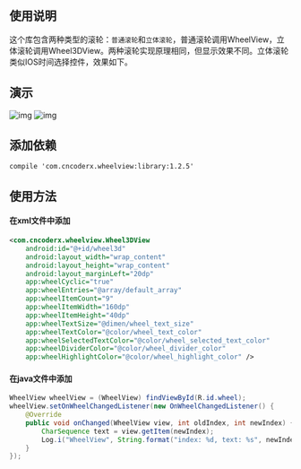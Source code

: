 ﻿## 使用说明
这个库包含两种类型的滚轮：`普通滚轮`和`立体滚轮`，普通滚轮调用WheelView，立体滚轮调用Wheel3DView。两种滚轮实现原理相同，但显示效果不同。立体滚轮类似IOS时间选择控件，效果如下。

## 演示
![img](https://github.com/CNCoderX/WheelView/blob/master/sample.gif)    ![img](https://github.com/CNCoderX/WheelView/blob/master/sample2.gif)

## 添加依赖
```compile
compile 'com.cncoderx.wheelview:library:1.2.5'
```
## 使用方法
#### 在xml文件中添加
```xml
<com.cncoderx.wheelview.Wheel3DView
    android:id="@+id/wheel3d"
    android:layout_width="wrap_content"
    android:layout_height="wrap_content"
    android:layout_marginLeft="20dp"
    app:wheelCyclic="true"
    app:wheelEntries="@array/default_array"
    app:wheelItemCount="9"
    app:wheelItemWidth="160dp"
    app:wheelItemHeight="40dp"
    app:wheelTextSize="@dimen/wheel_text_size"
    app:wheelTextColor="@color/wheel_text_color"
    app:wheelSelectedTextColor="@color/wheel_selected_text_color"
    app:wheelDividerColor="@color/wheel_divider_color"
    app:wheelHighlightColor="@color/wheel_highlight_color" />
```
#### 在java文件中添加
```java
WheelView wheelView = (WheelView) findViewById(R.id.wheel);
wheelView.setOnWheelChangedListener(new OnWheelChangedListener() {
    @Override
    public void onChanged(WheelView view, int oldIndex, int newIndex) {
        CharSequence text = view.getItem(newIndex);
        Log.i("WheelView", String.format("index: %d, text: %s", newIndex, text));
    }
});
```

